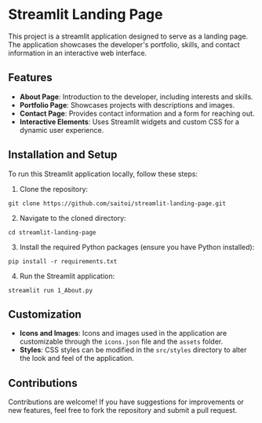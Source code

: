 # Streamlit Landing Page

This project is a streamlit application designed to serve as a landing page. The application showcases the developer's portfolio, skills, and contact information in an interactive web interface.

## Features

- **About Page**: Introduction to the developer, including interests and skills.
- **Portfolio Page**: Showcases projects with descriptions and images.
- **Contact Page**: Provides contact information and a form for reaching out.
- **Interactive Elements**: Uses Streamlit widgets and custom CSS for a dynamic user experience.

## Installation and Setup

To run this Streamlit application locally, follow these steps:

1. Clone the repository:

```shell
git clone https://github.com/saitoi/streamlit-landing-page.git
```

2. Navigate to the cloned directory:

```shell
cd streamlit-landing-page
```

3. Install the required Python packages (ensure you have Python installed):

```shell
pip install -r requirements.txt
```

4. Run the Streamlit application:

```shell
streamlit run 1_About.py
```

## Customization

- **Icons and Images**: Icons and images used in the application are customizable through the `icons.json` file and the `assets` folder.
- **Styles**: CSS styles can be modified in the `src/styles` directory to alter the look and feel of the application.

## Contributions

Contributions are welcome! If you have suggestions for improvements or new features, feel free to fork the repository and submit a pull request.